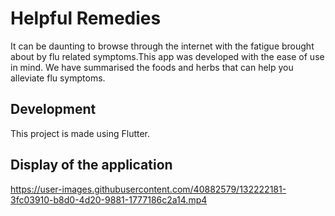 # Helpful Remedies

It can be daunting to browse through the internet with the fatigue brought about by flu related symptoms.This app was developed with the ease of use in mind. We have summarised the foods and herbs that can help you alleviate flu symptoms.

## Development

This project is made using Flutter.

## Display of the application


https://user-images.githubusercontent.com/40882579/132222181-3fc03910-b8d0-4d20-9881-1777186c2a14.mp4

